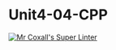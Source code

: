# Unit4-04-CPP
[![Mr Coxall's Super Linter](https://github.com/ICS3U-C-Programming-TonyG/Unit4-04-CPP/workflows/Mr%20Coxall's%20Super%20Linter/badge.svg)](https://github.com/ICS3U-C-Programming-TonyG/Unit4-04-CPP/actions/)
